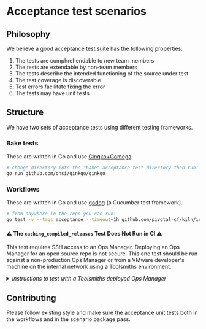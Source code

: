 # Acceptance test scenarios

## Philosophy

We believe a good acceptance test suite has the following properties:
1. The tests are comphrehendable to new team members
1. The tests are extendable by non-team members
1. The tests describe the intended functioning of the source under test
1. The test coverage is discoverable
1. Test errors facilitate fixing the error
1. The tests may have unit tests

## Structure

We have two sets of acceptance tests using different testing frameworks.

### Bake tests
These are written in Go and use [Gingko+Gomega](https://onsi.github.io/ginkgo/).

```bash
# change directory into the "bake" acceptance test directory then run:
go run github.com/onsi/ginkgo/ginkgo
```

### Workflows
These are written in Go and use [godog](https://github.com/cucumber/godog) (a Cucumber test framework).

```bash
# from anywhere in the repo you can run:
go test -v --tags acceptance --timeout=1h github.com/pivotal-cf/kiln/internal/acceptance/workflows
```

#### ⚠️ The `caching_compiled_releases` Test Does Not Run in CI ⚠️
This test requires SSH access to an Ops Manager.
Deploying an Ops Manager for an open source repo is not secure.
This one test should be run against a non-production Ops Manager or from a VMware developer's machine on the internal network using a Toolsmiths environment.

<details>
<summary><em>Instructions to test with a Toolsmiths deployed Ops Manager</em></summary>
<br>

Ensure you have the [Smith CLI](https://github.com/pivotal/smith) properly installed and you are logged in.

PPE team members may execute the AWS environment setup expressions in the script.
Non-ppe-team-members may ask us for temporary credentials [generated here](https://console.aws.amazon.com/iam/home#/users/kiln_acceptance_tests?section=security_credentials).
Note the credential created on 2022-08-08 (id ending in "QOV") should not be deleted. It is stored in vault.

```bash
## START Setup
eval "$(smith claim -p us_2_12)"
eval "$(smith bosh)"
eval "$(smith om)"
export OM_PRIVATE_KEY="$(cat $(echo "${BOSH_ALL_PROXY}" | awk -F= '{print $2}'))"

# AWS environment setup
export AWS_ACCESS_KEY_ID="$(vault read --field=aws_access_key_id runway_concourse/ppe-ci/kiln-acceptance-tests-s3)"
export AWS_SECRET_ACCESS_KEY="$(vault read --field=aws_secret_access_key runway_concourse/ppe-ci/kiln-acceptance-tests-s3)"

export GITHUB_TOKEN="$(gh auth status --show-token 2>&1 | grep Token | awk '{print $NF}')"

# optional
export CGO_ENABLED=0
## END Setup

# Run the caching_compiled_releases test
go test --run caching_compiled_releases -v --tags acceptance --timeout=1h github.com/pivotal-cf/kiln/internal/acceptance/workflows
```
</details>

## Contributing

Please follow existing style and make sure the acceptance unit tests both in the workflows and in the scenario package pass.
